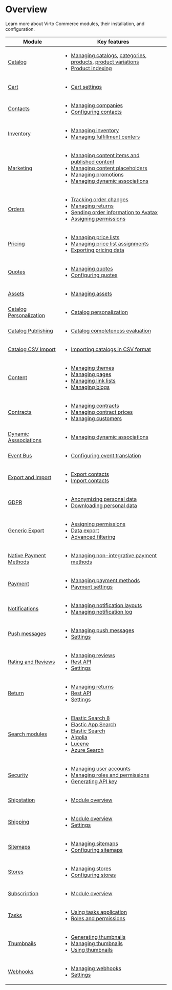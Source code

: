 # Overview

Learn more about Virto Commerce modules, their installation, and configuration.

| Module         	                        | Key features                                                                                                                                     	|
|------------------------------------------	|--------------------------------------------------------------------------------------------------------------------------------------------------	|
| [Catalog](catalog/overview.md)        	| <ul> <li>[Managing catalogs](catalog/add-new-catalog.md), [categories](catalog/managing-categories.md), [products](catalog/managing-products.md), [product variations](catalog/managing-product-variations.md)</li> <li>[Product indexing](catalog/product-indexing.md)</li> </ul>      	    |
| [Cart](cart/settings.md)                  | <ul> <li>[Cart settings](cart/settings.md)</li> </ul>                                                                                             |     
| [Contacts](contacts/overview.md)       	| <ul> <li>[Managing companies](contacts/managing-contacts.md)</li> <li>[Configuring contacts](contacts/settings.md)</li> </ul>                     |
| [Inventory](inventory/overview.md)      	| <ul> <li>[Managing inventory](inventory/managing-inventory.md)</li> <li>[Managing fulfillment centers](inventory/managing-fulfillment-centers.md)</li> </ul>  |
| [Marketing](marketing/overview.md)      	| <ul> <li>[Managing content items and published content](marketing/managing-content-items.md)</li> <li>[Managing content placeholders](marketing/managing-content-placeholders.md)</li> <li>[Managing promotions](marketing/managing-promotions.md)</li> <li>[Managing dynamic associations](marketing/managing-dynamic-associations.md)</li> </ul>            	|
| [Orders](order-management/overview.md)  	| <ul> <li>[Tracking order changes](order-management/tracking-order-changes.md)</li> <li>[Managing returns](order-management/managing-returns.md)</li> <li>[Sending order information to Avatax](order-management/sending-order-information-to-avatax.md)</li> <li>[Assigning permissions](order-management/permissions.md)</li> </ul> 	|
| [Pricing](pricing/overview.md)        	| <ul> <li>[Managing price lists](pricing/creating-new-price-list.md)</li> <li>[Managing price list assignments](pricing/adding-new-assignment.md)</li> <li>[Exporting pricing data](pricing/export-functionality.md)</li> </ul>                                	|
| [Quotes](quotes/overview.md)              | <ul> <li>[Managing quotes](quotes/manage-quotes.md)</li> <li>[Configuring quotes](quotes/settings.md)</li> </ul>  |
| [Assets](assets/overview.md)              | <ul> <li>[Managing assets](assets/managing-assets.md) </li> </ul> |
| [Catalog Personalization](catalog-personalization/overview.md) | <ul><li>[Catalog personalization](catalog-personalization/overview.md)</li></ul> |
| [Catalog Publishing](catalog-publishing/overview.md) | <ul><li>[Catalog completeness evaluation](catalog-publishing/overview.md)</li> </ul>|
| [Catalog CSV Import](catalog-csv-import/overview.md) | <ul><li>[Importing catalogs in CSV format](catalog-csv-import/overview.md)</li> </ul>|
| [Content](content/overview.md)           | <ul> <li>[Managing themes](content/managing-themes.md)</li> <li>[Managing pages](content/managing-pages.md)</li> <li>[Managing link lists](content/managing-linklists.md)</li> <li>[Managing blogs](content/managing-blogs.md)</li>  </ul> |
| [Contracts](contracts/overview.md)      	| <ul> <li>[Managing contracts](contracts/creating-and-terminating-contracts.md)</li> <li>[Managing contract prices](contracts/managing-contract-prices.md)</li> <li>[Managing customers](contracts/managing-contract-customers.md)</li> </ul>  |
| [Dynamic Asssociations](dynamic-associations/overview.md) | <ul> <li>[Managing dynamic associations](marketing/managing-dynamic-associations.md)</li> </ul> |
| [Event Bus](event-bus/overview.md) | <ul> <li>[Configuring event translation](event-bus/configuration.md)</li> </ul> |
| [Export and Import](customer-export-import/overview.md)| <ul> <li>[Export contacts](customer-export-import/overview.md)</li>  <li>[Import contacts](customer-export-import/overview.md)</li> </ul> |
| [GDPR](gdpr/overview.md) | <ul> <li>[Anonymizing personal data](gdpr/manage-personal-data.md#anonymize-personal-data)</li> <li>[Downloading personal data](gdpr/manage-personal-data.md#download-personal-data)</li> </ul> |
| [Generic Export](generic-export/overview.md)| <ul> <li>[Assigning permissions](generic-export/assigning-permissions.md) </li> <li>[Data export](generic-export/exporting-data.md)</li> <li>[Advanced filtering](generic-export/advanced-filtering.md)</li>  </ul>                                                     |
| [Native Payment Methods](native-payment-methods/overview.md)| <ul> <li>[Managing non-integrative payment methods](native-payment-methods/managing-native-payment-methods.md)</li> </ul> |
| [Payment](payment/overview.md)| <ul> <li>[Managing payment methods](payment/managing-payment-methods.md)</li> <li>[Payment settings](payment/settings.md)</li> </ul>|
| [Notifications](notifications/overview.md)| <ul> <li>[Managing notification layouts](notifications/notification-layouts.md)</li> <li>[Managing notification log](notifications/notification-log.md)</li> </ul> |
| [Push messages](push-messages/overview.md)| <ul> <li>[Managing push messages](push-messages/manage-push-messages.md)</li> <li>[Settings](push-messages/settings.md)</li> </ul>|
| [Rating and Reviews](rating-reviews/overview.md) | <ul> <li>[Managing reviews](rating-reviews/managing-reviews.md)</li> <li>[Rest API](rating-reviews/rest-api.md)</li> <li>[Settings](rating-reviews/settings.md)</li> </ul>| 
| [Return](return/overview.md)| <ul> <li>[Managing returns](return/managing-returns.md)</li> <li>[Rest API](return/rest-api.md)</li> <li>[Settings](return/settings.md)</li></ul>|
| [Search modules](search/overview.md) | <ul><li>[Elastic Search 8](elastic-search-8/overview.md)</li> <li>[Elastic App Search](elastic-app-search/overview.md)</li> <li>[Elastic Search](elastic-search/overview.md)</li> <li>[Algolia](algolia/overview.md)</li> <li>[Lucene](lucene/overview.md)</li> <li>[Azure Search](azure-search/overview.md)</li></ul>|
| [Security](security/overview.md)       	| <ul> <li>[Managing user accounts](security/managing-users.md)</li> <li>[Managing roles and permissions](security/roles-and-permissions.md)</li> <li>[Generating API key](security/api-key.md)</li>  </ul>  |
| [Shipstation](shipstation/overview.md)| <ul><li>[Module overview](shipstation/overview.md)</li></ul>|
| [Shipping](shipping/overview.md)| <ul><li>[Module overview](shipping/overview.md)</li> <li>[Settings](shipping/settings.md)</li></ul>|
| [Sitemaps](sitemaps/overview.md)       	| <ul> <li>[Managing sitemaps](sitemaps/configuring-sitemaps.md)</li> <li>[Configuring sitemaps](sitemaps/settings.md)</li> </ul>                   |
| [Stores](store/overview.md)            	| <ul> <li>[Managing stores](store/adding-new-store.md)</li> <li>[Configuring stores](store/configuring-store.md)</li> </ul>                        |
| [Subscription](subscription/overview.md)  | <ul> <li>[Module overview](subscription/overview.md)</li></ul>|
| [Tasks](tasks/overview.md)          	    | <ul> <li>[Using tasks application](tasks/using-application.md)</li> <li>[Roles and permissions](tasks/roles-permissions.md)</li> </ul>            |
| [Thumbnails](thumbnails/overview.md)     	| <ul> <li>[Generating thumbnails](thumbnails/generating-thumbnails.md)</li> <li>[Managing thumbnails](thumbnails/thumbnail-options.md)</li> <li>[Using thumbnails](thumbnails/using-thumbnails.md)</li> </ul>                                                	|
| [Webhooks](webhooks/overview.md)| <ul> <li>[Managing webhooks](webhooks/managing-webhooks.md)</li> <li>[Settings](webhooks/settings.md)</li></ul>|